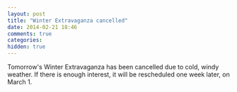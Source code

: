 ```yaml
---
layout: post
title: "Winter Extravaganza cancelled"
date: 2014-02-21 18:46
comments: true
categories: 
hidden: true
---
```

Tomorrow's Winter Extravaganza has been cancelled due to cold, windy weather. If there is enough interest, it will be rescheduled one week later, on March 1.